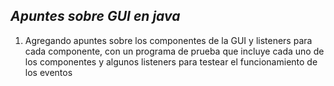 ## _Apuntes sobre GUI en java_
1. Agregando apuntes sobre los componentes de la GUI y listeners para cada componente, con un programa de prueba que incluye cada uno de los componentes y algunos listeners para testear el funcionamiento de los eventos